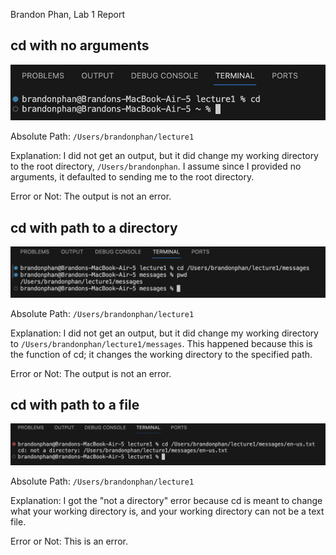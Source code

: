 Brandon Phan, Lab 1 Report

## cd with no arguments

![Image](cd-no-args.png)

Absolute Path: `/Users/brandonphan/lecture1`

Explanation: I did not get an output, but it did change my working directory to the root directory, `/Users/brandonphan`. 
 I assume since I provided no arguments, it defaulted to sending me to the root directory.

Error or Not: The output is not an error. 


## cd with path to a directory

![Image](cd-directory-arg.png)

Absolute Path: `/Users/brandonphan/lecture1`

Explanation: I did not get an output, but it did change my working directory to `/Users/brandonphan/lecture1/messages`. This happened because this is the function of cd; it changes the working directory to the specified path.

Error or Not: The output is not an error. 


## cd with path to a file

![Image](cd-file-arg-correct.png)

Absolute Path: `/Users/brandonphan/lecture1`

Explanation: I got the "not a directory" error because cd is meant to change what your working directory is, and your working directory can not be a text file. 

Error or Not: This is an error. 
